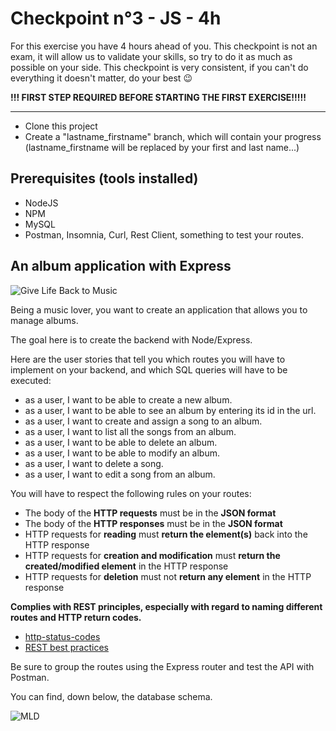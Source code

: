 # Checkpoint n°3 - JS - **4h**

For this exercise you have 4 hours ahead of you. This checkpoint is not an exam, it will allow us to validate your skills, so try to do it as much as possible on your side.
This checkpoint is very consistent, if you can't do everything it doesn't matter, do your best :wink:

**!!! FIRST STEP REQUIRED BEFORE STARTING THE FIRST EXERCISE!!!!!**

---

- Clone this project
- Create a "lastname_firstname" branch, which will contain your progress (lastname_firstname will be replaced by your first and last name...)

## Prerequisites (tools installed)

- NodeJS
- NPM
- MySQL
- Postman, Insomnia, Curl, Rest Client, something to test your routes.

## An album application with Express

![Give Life Back to Music](https://laughingsquid.com/wp-content/uploads/2013/05/givelifebacktomusic5.gif)

Being a music lover, you want to create an application that allows you to manage albums.

The goal here is to create the backend with Node/Express.

Here are the user stories that tell you which routes you will have to implement on your backend, and which SQL queries will have to be executed:

- as a user, I want to be able to create a new album.
- as a user, I want to be able to see an album by entering its id in the url.
- as a user, I want to create and assign a song to an album.
- as a user, I want to list all the songs from an album.
- as a user, I want to be able to delete an album.
- as a user, I want to be able to modify an album.
- as a user, I want to delete a song.
- as a user, I want to edit a song from an album.

You will have to respect the following rules on your routes:

- The body of the **HTTP requests** must be in the **JSON format**
- The body of the **HTTP responses** must be in the **JSON format**
- HTTP requests for **reading** must **return the element(s)** back into the HTTP response
- HTTP requests for **creation and modification** must **return the created/modified element** in the HTTP response
- HTTP requests for **deletion** must not **return any element** in the HTTP response

**Complies with REST principles, especially with regard to naming different routes and HTTP return codes.**

- [http-status-codes](https://restfulapi.net/http-status-codes/)
- [REST best practices](https://blog.mwaysolutions.com/2014/06/05/10-best-practices-for-better-restful-api/)

Be sure to group the routes using the Express router and test the API with Postman.

You can find, down below, the database schema.

![MLD](https://i.imgur.com/PDsSoEC.png)

